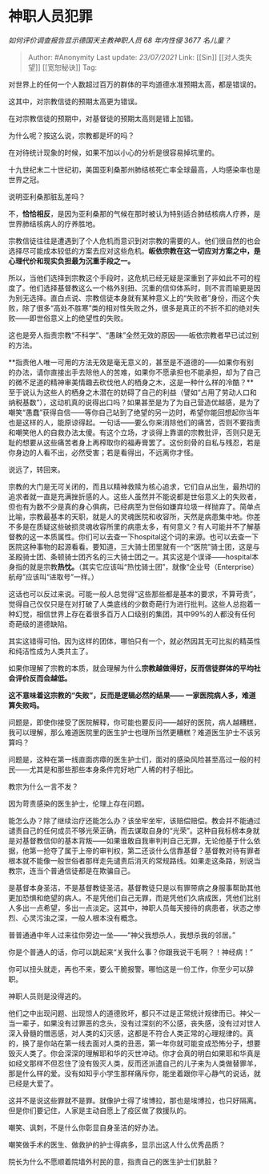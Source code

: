 # 神职人员犯罪
*如何评价调查报告显示德国天主教神职人员 68 年内性侵 3677 名儿童？*

> Author:  #Anonymity
> Last update: *23/07/2021*
> Link: [[Sin]] [[对人类失望]] [[宽恕秘诀]]
> Tag:

对世界上的任何一个人数超过百万的群体的平均道德水准预期太高，都是错误的。

这其中，对宗教信徒的预期太高更为错误。

在对宗教信徒的预期中，对基督徒的预期太高则是错上加错。

为什么呢？按这么说，宗教都是坏的吗？

在对待统计现象的时候，如果不加以小心的分析是很容易掉坑里的。

十九世纪末二十世纪初，美国亚利桑那州肺结核死亡率全球最高，人均感染率也是世界之冠。

说明亚利桑那脏乱差吗？

不，**恰恰相反**，是因为亚利桑那的气候在那时被认为特别适合肺结核病人疗养，是世界肺结核病人的疗养胜地。

宗教信徒往往是遭遇到了个人危机而意识到对宗教的需要的人。他们很自然的也会选择尽可能成本较低的方案去应对这些危机。**皈依宗教在这一切应对方案之中，是心理代价和现实负担最为沉重手段之一。**

所以，当他们选择到宗教这个手段时，这危机已经无疑是深重到了非如此不可的程度了。他们选择基督教这么一个格外别扭、沉重的信仰体系时，则不言而喻更是因为别无选择。直白点说、宗教信徒本身就有某种意义上的“失败者”身份，而这个失败，除了很多“高处不胜寒”类的相对性失败之外，很多是真正的不折不扣的绝对失败——即世俗意义上的绝望性的失败。

这也是旁人指责宗教“不科学”、“愚昧”全然无效的原因——皈依宗教者早已试过别的方法。

**指责他人唯一可用的方法无效是毫无意义的，甚至是不道德的——如果你有别的办法，请你直接出手去除他人的苦难，如果你不愿承担也不能承担，却为了自己的微不足道的精神审美情趣去砍伐他人的栖身之木，这是一种什么样的冷酷？**至于说认为这些人的栖身之木潜在的妨碍了自己的利益（譬如“占用了劳动人口和纳税基数”），这动机真的说得出口吗？如果甚至是为了为自己营造优越感，是为了嘲笑“愚蠢”获得自信——等你自己站到了绝望的另一边时，希望你能回想起你当年也是这样的人，能原谅得起。一句话——要么你来消除他们的痛苦，否则不要指责和嘲笑他人的自救办法太傻。有这个立场，才谈得上靠谱的宗教批评，否则只是无耻的想要从这些痛苦者身上再榨取你的福寿膏罢了。这份刻骨的自私与残忍，若是你身边的人看不出，必然受害；若是看得出，不远离你才怪。

说远了，转回来。

宗教的大门是无可关闭的，而且以精神救赎为核心追求，它们自从出生，最热切的追求者就一直是充满挫折感的人。这些人虽然并不能说都是世俗意义上的失败者，但也有为数不少是真的身心俱病，已经病至为世俗如嫌弃垃圾一样抛弃了。简单点比喻，宗教最基本的天职，就是人的灵魂医院和收容所，天然是病患集中地。你差不多是在质疑这些破损灵魂收容所里的病患太多，有何意义？有人可能并不了解基督教的这一本质属性。你们可以去查一下hospital这个词的来源。也可以去查一下医院这种事物的起源看看。要知道，三大骑士团里就有一个“医院”骑士团，这是与圣殿骑士团、条顿骑士团齐名的三大骑士团之一。其实这是个误译——hospital本身指的就是宗教**热忱。**（其实它应该叫“热忱骑士团”，就像“企业号（Enterprise）航母”应该叫“进取号”一样。）

这话也可以反过来说。可能一般人总觉得“这些那些都是基本的要求，不算苛责”，觉得自己仅仅只是在对打破了人类底线的少数奇葩行为进行批判。这些人总抱着一种幻觉，相信世界上存在着很多百万人口级别的集团，其中99%的人都没有任何奇葩级的道德缺陷。

其实这错得可怕。因为这样的团体，哪怕只有一个，就必然因其无可比拟的精英性和纯洁性成为人类共主了。

如果你理解了宗教的本质，就会理解为什么**宗教越做得好，反而信徒群体的平均社会评价反而会越低。**

**这不意味着这宗教的“失败”，反而是逻辑必然的结果—— 一家医院病人多，难道算失败吗。**

问题是，即使你接受了医院解释，你可能也要反问——越好的医院，病人越糟糕，我可以理解，那么难道医院里的医生护士也理所当然更糟糕？难道医生护士不该另算吗？

问题是，这种在第一线直面疠瘴的医生护士们，面对的感染风险甚至高过一般的村民——尤其是和那些那些本身条件完好地广人稀的村子相比。

教宗为什么一言不发？

因为苛责感染的医生护士，伦理上存在问题。

能怎么办？除了继续治疗还能怎么办？该坐牢坐牢，该赔偿赔偿。教会并不能通过谴责自己的任何成员不够光荣正确，而去谋取自身的“光荣”。这种自我标榜本身就是对基督教信仰的基本背叛——如果谁敢自我审判判自己无罪，无论他基于什么依据，他第一抢夺了属于上帝的审判权，第二还谈什么信靠基督？基督教对待有罪者根本就不能像一般世俗者那样走先谴责后消灭的常规路线。如果走这条路，别说当教宗，连当个普通信徒都是在欺骗自己。

是基督本身圣洁，不是基督教徒圣洁。基督教徒只是以有罪带病之身服事帮助其他更加恐惧和绝望的病人。不是凭他们自己无罪，而是凭他们久病成医，凭他们比别人多出一点希望，多出一点淡定。这其中，神职人员每天接待的病患者，状态之惨烈、心灵污浊之深，一般人根本没有概念。

普普通通中年人过来往你旁边一坐——“神父我想杀人，我想杀我的邻居。”

你是个普通人的话，你可以跳起来“关我什么事？你跟我说干毛啊？！神经病！”

你可以扭头就走，再也不来，要么干脆报警。哪怕这是一份工作，你至少可以辞职。

神职人员则是没得逃的。

他们之中出现问题、出现惊人的道德败坏，都只不过是正常统计规律而已。神父一当一辈子，如果没有过罪恶的念头，没有过深刻的不公感，丧失感，没有过对世人深入骨髓的憎恶感，对人类的幻灭感，这都是不符合人类正常的心理规律的。真的，换了是你站在第一线去面对人类的丑恶，第一年你就可能变成恐怖分子，想要毁灭人类了。你会深深的理解耶和华的灭世冲动。你才会真的明白如果耶和华真是如经文那样不但忍住了没有毁灭人类，反而还派遣自己的儿子来为人类做替罪羊，那是什么样的爱。没有如知乎小学生那样痛斥你，能坐着跟你平心静气的说话，就已经是大爱了。

这并不是说这些罪就不是罪。就像护士得了埃博拉，那也是埃博拉，也只好隔离。但是你们要记住，人家是主动自愿上了疫区做了救援队的。

嘲笑、讽刺，不是什么你彰显自身圣洁的好办法。

嘲笑做手术的医生、做救护的护士得病多，显示出这人什么优秀品质？

院长为什么不愿顺着院墙外村民的意，指责自己的医生护士们肮脏？
